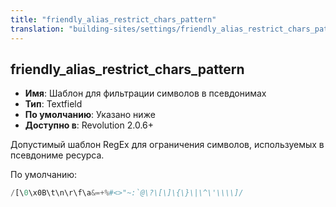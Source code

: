 ```yaml
---
title: "friendly_alias_restrict_chars_pattern"
translation: "building-sites/settings/friendly_alias_restrict_chars_pattern"
---
```


## friendly_alias_restrict_chars_pattern

-   **Имя**: Шаблон для фильтрации символов в псевдонимах
-   **Тип**: Textfield
-   **По умолчанию**: Указано ниже
-   **Доступно в**: Revolution 2.0.6+

Допустимый шаблон RegEx для ограничения символов, используемых в псевдониме ресурса.

По умолчанию:

```php
/[\0\x0B\t\n\r\f\a&=+%#<>"~:`@\?\[\]\{\}\|\^\'\\\\]/
```
